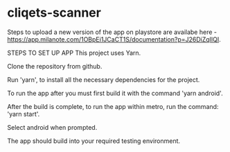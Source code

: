 # cliqets-scanner

Steps to upload a new version of the app on playstore are availabe here - https://app.milanote.com/1OBpEi1JCaCT1S/documentation?p=J26DiZqIlQI.

STEPS TO SET UP APP
This project uses Yarn.

Clone the repository from github.

Run 'yarn', to install all the necessary dependencies for the project.

To run the app after you must first build it with the command 'yarn android'.

After the build is complete, to run the app within metro, run the command: 'yarn start'.

Select android when prompted.

The app should build into your required testing environment.
